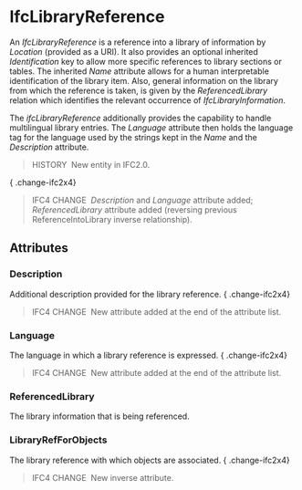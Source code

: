 # IfcLibraryReference

An _IfcLibraryReference_ is a reference into a library of information by _Location_ (provided as a URI). It also provides an optional inherited _Identification_ key to allow more specific references to library sections or tables. The inherited _Name_ attribute allows for a human interpretable identification of the library item. Also, general information on the library from which the reference is taken, is given by the _ReferencedLibrary_ relation which identifies the relevant occurrence of _IfcLibraryInformation_.

The _ifcLibraryReference_ additionally provides the capability to handle multilingual library entries. The _Language_ attribute then holds the language tag for the language used by the strings kept in the _Name_ and the _Description_ attribute.

> HISTORY&nbsp; New entity in IFC2.0.

{ .change-ifc2x4}
> IFC4 CHANGE&nbsp; _Description_ and _Language_ attribute added; _ReferencedLibrary_ attribute added (reversing previous ReferenceIntoLibrary inverse relationship).

## Attributes

### Description
Additional description provided for the library reference.
{ .change-ifc2x4}
> IFC4 CHANGE&nbsp; New attribute added at the end of the attribute list.

### Language
The language in which a library reference is expressed.
{ .change-ifc2x4}
> IFC4 CHANGE&nbsp; New attribute added at the end of the attribute list.

### ReferencedLibrary
The library information that is being referenced.

### LibraryRefForObjects
The library reference with which objects are associated.
{ .change-ifc2x4}
> IFC4 CHANGE&nbsp; New inverse attribute.

